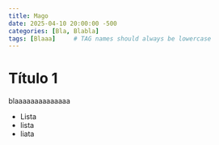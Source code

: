 ```yaml
---
title: Mago
date: 2025-04-10 20:00:00 -500
categories: [Bla, Blabla]
tags: [Blaaa]     # TAG names should always be lowercase
---
```


# Título 1
blaaaaaaaaaaaaaa

* Lista
* lista
* liata
